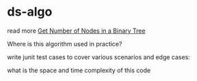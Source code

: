 # ds-algo

read more [ Get Number of Nodes in a Binary Tree](https://wesome.org/check-tree-height-balance)

Where is this algorithm used in practice?


write junit test cases to cover various scenarios and edge cases:

what is the space and time complexity of this code
